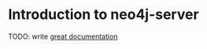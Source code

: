 # Introduction to neo4j-server

TODO: write [great documentation](http://jacobian.org/writing/great-documentation/what-to-write/)
